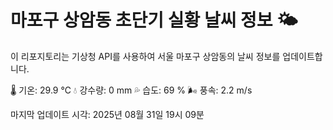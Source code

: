 
# 마포구 상암동 초단기 실황 날씨 정보 🌤️

이 리포지토리는 기상청 API를 사용하여 서울 마포구 상암동의 날씨 정보를 업데이트합니다. 

🌡️ 기온: 29.9 ℃
💧 강수량: 0 mm
💦 습도: 69 %
🌬️ 풍속: 2.2 m/s

마지막 업데이트 시각: 2025년 08월 31일 19시 09분    
